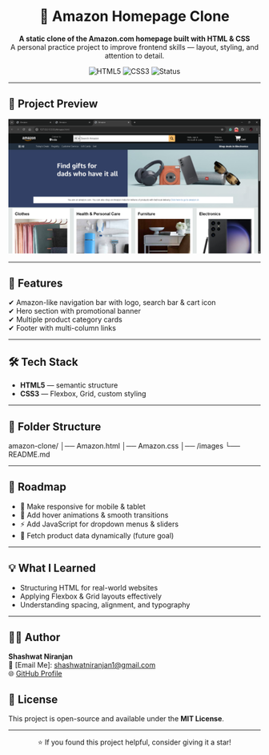 <h1 align="center">🛒 Amazon Homepage Clone</h1>

<p align="center">
  <b>A static clone of the Amazon.com homepage built with HTML & CSS</b><br>
  A personal practice project to improve frontend skills — layout, styling, and attention to detail.
</p>

<p align="center">
  <img src="https://img.shields.io/badge/HTML5-E34F26?style=for-the-badge&logo=html5&logoColor=white" alt="HTML5">
  <img src="https://img.shields.io/badge/CSS3-1572B6?style=for-the-badge&logo=css3&logoColor=white" alt="CSS3">
  <img src="https://img.shields.io/badge/Status-In%20Progress-yellow?style=for-the-badge" alt="Status">
</p>

---

## 📸 Project Preview
<p align="center">
  <img src="Screenshot.png" alt="Amazon Clone Screenshot" width="800">
</p>

---

## 🚀 Features
✔ Amazon-like navigation bar with logo, search bar & cart icon  
✔ Hero section with promotional banner  
✔ Multiple product category cards  
✔ Footer with multi-column links  

---

## 🛠 Tech Stack
- **HTML5** — semantic structure
- **CSS3** — Flexbox, Grid, custom styling

---

## 📂 Folder Structure
amazon-clone/
│── Amazon.html
│── Amazon.css
│── /images
└── README.md

---

## 📅 Roadmap
- 📱 Make responsive for mobile & tablet
- 🎨 Add hover animations & smooth transitions
- ⚡ Add JavaScript for dropdown menus & sliders
- 🔗 Fetch product data dynamically (future goal)

---

## 💡 What I Learned
- Structuring HTML for real-world websites
- Applying Flexbox & Grid layouts effectively
- Understanding spacing, alignment, and typography

---

## 👨‍💻 Author
**Shashwat Niranjan**  
📧 [Email Me]: shashwatniranjan1@gmail.com
<br>
🌐 [GitHub Profile](https://github.com/shashwatniranjan-max)  


## 📜 License
This project is open-source and available under the **MIT License**.

---

<p align="center">⭐ If you found this project helpful, consider giving it a star!</p>


